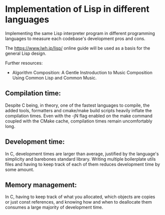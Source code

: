 # Implementation of Lisp in different languages
Implementing the same Lisp interpreter program in different programming languages to measure each codebase's development pros and cons.

The https://www.lwh.jp/lisp/ online guide will be used as a basis for the general Lisp design.

Further resources:

* Algorithm Composition: A Gentle Instroduction to Music Composition Using Common Lisp and Common Music.

## Compilation time:
Despite C being, in theory, one of the fastest languages to compile, the added tools, formatters and cmake/make build scripts heavily inflate the compilation times. Even with the -jN flag enabled on the make command coupled with the CMake cache, compilation times remain uncomfortably long.

## Development time:
In C, development times are larger than average, justified by the language's simplicity and barebones standard library. Writing multiple boilerplate utils files and having to keep track of each of them reduces development time by some amount.

## Memory management:
In C, having to keep track of what you allocated, which objects are copies or just const references, and knowing how and when to deallocate them consumes a large majority of development time.
